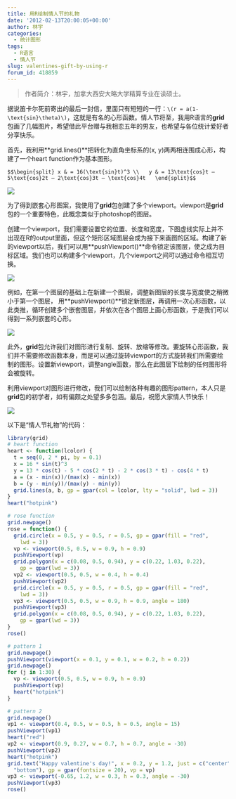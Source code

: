 ```yaml
---
title: 用R绘制情人节的礼物
date: '2012-02-13T20:00:05+00:00'
author: 林宇
categories:
  - 统计图形
tags:
  - R语言
  - 情人节
slug: valentines-gift-by-using-r
forum_id: 418859
---
```


> 作者简介：林宇，加拿大西安大略大学精算专业在读硕士。

据说笛卡尔死前寄出的最后一封信，里面只有短短的一行：`\(r = a(1- \text{sin}\theta)\)`，这就是有名的心形函数。情人节将至，我用R语言的**grid**包画了几幅图片，希望借此平台赠与我相恋五年的男友，也希望与各位统计爱好者分享快乐。<!--more-->

首先，我利用**grid.lines()**把转化为直角坐标系的(x, y)两两相连围成心形，构建了一个heart function作为基本图形。

`$$\begin{split}
x & = 16(\text{sin}t)^3 \\  
y & = 13\text{cos}t – 5\text{cos}2t – 2\text{cos}3t – \text{cos}4t  
\end{split}$$`

![](https://uploads.cosx.org/2012/02/heart.png)

为了得到嵌套心形图案，我使用了**grid**包创建了多个viewport。viewport是**grid**包的一个重要特色，此概念类似于photoshop的图层。

创建一个viewport，我们需要设置它的位置、长度和宽度，下图虚线实际上并不出现在R的output里面，但这个矩形区域图层会成为接下来画图的区域。构建了新的viewport以后，我们可以用**pushViewport()**命令锁定该图层，使之成为目标区域。我们也可以构建多个viewport，几个viewport之间可以通过命令相互切换。

![](https://uploads.cosx.org/2012/02/region.png)

例如，在第一个图层的基础上在新建一个图层，调整新图层的长度与宽度使之稍微小于第一个图层， 用**pushViewport()**锁定新图层，再调用一次心形函数，以此类推，循环创建多个嵌套图层，并依次在各个图层上画心形函数，于是我们可以得到一系列嵌套的心形。

![](https://uploads.cosx.org/2012/02/manyHearts.png)

此外，**grid**包允许我们对图形进行复制、旋转、放缩等修改。要旋转心形函数，我们并不需要修改函数本身，而是可以通过旋转viewport的方式旋转我们所需要绘制的图形。设置新viewport，调整angle函数，那么在此图层下绘制的任何图形将会被旋转。

利用viewport对图形进行修改，我们可以绘制各种有趣的图形pattern，本人只是**grid**包的初学者，如有偏颇之处望多多包涵。最后，祝愿大家情人节快乐！

![](https://uploads.cosx.org/2012/02/twoHearts.png)

以下是“情人节礼物”的代码：

```r
library(grid)
# heart function
heart <- function(lcolor) {
  t = seq(0, 2 * pi, by = 0.1)
  x = 16 * sin(t)^3
  y = 13 * cos(t) - 5 * cos(2 * t) - 2 * cos(3 * t) - cos(4 * t)
  a = (x - min(x))/(max(x) - min(x))
  b = (y - min(y))/(max(y) - min(y))
  grid.lines(a, b, gp = gpar(col = lcolor, lty = "solid", lwd = 3))
}
heart("hotpink")

# rose function
grid.newpage()
rose = function() {
  grid.circle(x = 0.5, y = 0.5, r = 0.5, gp = gpar(fill = "red", 
    lwd = 3))
  vp <- viewport(0.5, 0.5, w = 0.9, h = 0.9)
  pushViewport(vp)
  grid.polygon(x = c(0.08, 0.5, 0.94), y = c(0.22, 1.03, 0.22), 
    gp = gpar(lwd = 3))
  vp2 <- viewport(0.5, 0.5, w = 0.4, h = 0.4)
  pushViewport(vp2)
  grid.circle(x = 0.5, y = 0.5, r = 0.5, gp = gpar(fill = "red", 
    lwd = 3))
  vp3 <- viewport(0.5, 0.5, w = 0.9, h = 0.9, angle = 180)
  pushViewport(vp3)
  grid.polygon(x = c(0.08, 0.5, 0.94), y = c(0.22, 1.03, 0.22), 
    gp = gpar(lwd = 3))
}
rose()

# pattern 1
grid.newpage()
pushViewport(viewport(x = 0.1, y = 0.1, w = 0.2, h = 0.2))
grid.newpage()
for (j in 1:30) {
  vp <- viewport(0.5, 0.5, w = 0.9, h = 0.9)
  pushViewport(vp)
  heart("hotpink")
}

# pattern 2
grid.newpage()
vp1 <- viewport(0.4, 0.5, w = 0.5, h = 0.5, angle = 15)
pushViewport(vp1)
heart("red")
vp2 <- viewport(0.9, 0.27, w = 0.7, h = 0.7, angle = -30)
pushViewport(vp2)
heart("hotpink")
grid.text("Happy valentine's day!", x = 0.2, y = 1.2, just = c("center", 
  "bottom"), gp = gpar(fontsize = 20), vp = vp)
vp3 <- viewport(-0.65, 1.2, w = 0.3, h = 0.3, angle = -30)
pushViewport(vp3)
rose()
```
